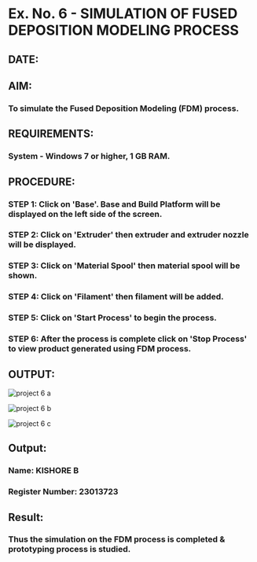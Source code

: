 # Ex. No. 6 - SIMULATION OF FUSED DEPOSITION MODELING PROCESS

## DATE: 
## AIM:
### To simulate the Fused Deposition Modeling (FDM) process.

## REQUIREMENTS:
### System - Windows 7 or higher, 1 GB RAM.

## PROCEDURE:
### STEP 1: Click on 'Base'. Base and Build Platform will be displayed on the left side of the screen.
### STEP 2: Click on 'Extruder' then extruder and extruder nozzle will be displayed.
### STEP 3: Click on 'Material Spool' then material spool will be shown.
### STEP 4: Click on 'Filament' then filament will be added.
### STEP 5: Click on 'Start Process' to begin the process.
### STEP 6: After the process is complete click on 'Stop Process' to view product generated using FDM process.

## OUTPUT:
![project 6 a](https://github.com/codedbykishore/Ex.-No---6.-SIMULATION-OF-FUSED-DEPOSITION-MODELING-PROCESS/assets/147139122/894521b5-e671-44e6-a4dd-2c851166678b)

![project 6 b](https://github.com/codedbykishore/Ex.-No---6.-SIMULATION-OF-FUSED-DEPOSITION-MODELING-PROCESS/assets/147139122/e96d9078-2b75-423f-8873-d00b6eb65876)

![project 6 c](https://github.com/codedbykishore/Ex.-No---6.-SIMULATION-OF-FUSED-DEPOSITION-MODELING-PROCESS/assets/147139122/bedcef34-118b-4fef-9465-026ca3cd0878)

## Output:

### Name: KISHORE B
### Register Number: 23013723

## Result:
### Thus the simulation on the FDM process is completed & prototyping process is studied.

